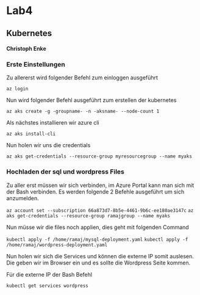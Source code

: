 # Lab4
## Kubernetes 
#### Christoph Enke

### Erste Einstellungen

Zu allererst wird folgender Befehl zum einloggen ausgeführt

`az login`

Nun wird folgender Befehl ausgeführt zum erstellen der kubernetes 

`az aks create -g -groupname- -n -aksname- --node-count 1`

Als nächstes installieren wir azure cli

`az aks install-cli`

Nun holen wir uns die credentials

`az aks get-credentials --resource-group myresourcegroup --name myaks`

### Hochladen der sql und wordpress Files

Zu aller erst müssen wir sich verbinden, im Azure Portal kann man sich mit der Bash verbinden. Es werden folgende 2 Befehle ausgeführt um sich anzumelden.

`az account set --subscription 66a873d7-8b5e-4461-9b6c-ee180ae3147c`
`az aks get-credentials --resource-group ramajgroup --name myaks`

Nun müsse wir die files noch applien, dies geht mit folgenden Command

`kubectl apply -f /home/ramaj/mysql-deployment.yaml`
`kubectl apply -f /home/ramaj/wordpress-deployment.yaml`

Nun holen wir sich die Services und können die externe IP somit auslesen. Die geben wir im Browser ein und es sollte die Wordpress Seite kommen.

Für die externe IP der Bash Befehl

`kubectl get services wordpress`